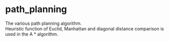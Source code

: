 # path_planning
The various path planning algorithm.<br>
Heuristic function of Euclid, Manhattan and diagonal distance comparison is used in the A * algorithm.
